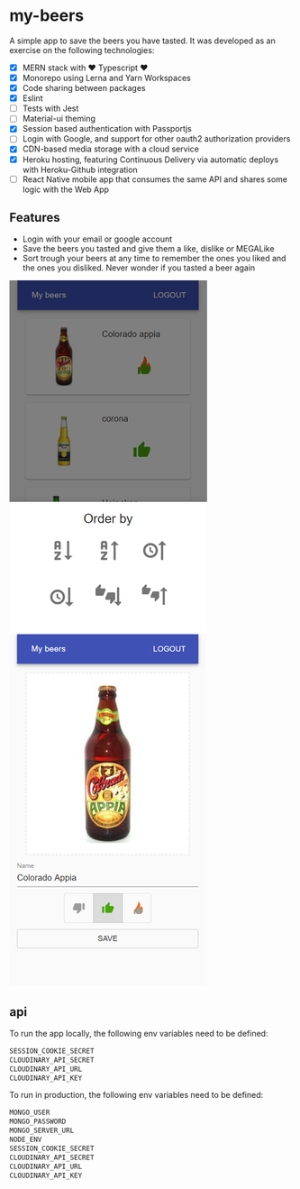 # my-beers

A simple app to save the beers you have tasted. It was developed as an exercise on the following technologies:

- [x] MERN stack with ❤️ Typescript ❤️
- [x] Monorepo using Lerna and Yarn Workspaces
- [x] Code sharing between packages
- [x] Eslint
- [ ] Tests with Jest
- [ ] Material-ui theming
- [x] Session based authentication with Passportjs
- [ ] Login with Google, and support for other oauth2 authorization providers
- [x] CDN-based media storage with a cloud service
- [x] Heroku hosting, featuring Continuous Delivery via automatic deploys with Heroku-Github integration
- [ ] React Native mobile app that consumes the same API and shares some logic with the Web App

## Features

- Login with your email or google account
- Save the beers you tasted and give them a like, dislike or MEGALike
- Sort trough your beers at any time to remember the ones you liked and the ones you disliked. Never wonder if you tasted a beer again

![example image 1](docs_assets/screenshot_order_feature.png)
![example image 2](docs_assets/screenshot_edit_beer.png)

## api

To run the app locally, the following env variables need to be defined:

```
SESSION_COOKIE_SECRET
CLOUDINARY_API_SECRET
CLOUDINARY_API_URL
CLOUDINARY_API_KEY
```

To run in production, the following env variables need to be defined:

```
MONGO_USER
MONGO_PASSWORD
MONGO_SERVER_URL
NODE_ENV
SESSION_COOKIE_SECRET
CLOUDINARY_API_SECRET
CLOUDINARY_API_URL
CLOUDINARY_API_KEY
```
